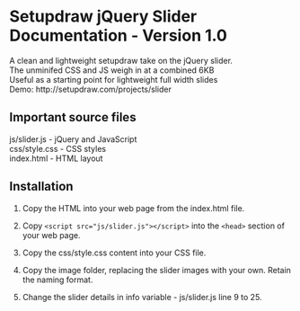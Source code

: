 <h1>Setupdraw jQuery Slider Documentation - Version 1.0</h1>
A clean and lightweight setupdraw take on the jQuery slider.<br />
The unminifed CSS and JS weigh in at a combined 6KB<br />
Useful as a starting point for lightweight full width slides<br />
Demo: http://setupdraw.com/projects/slider

<h2>Important source files</h2>
js/slider.js 	- jQuery and JavaScript<br />
css/style.css 	- CSS styles<br />
index.html 	- HTML layout

<h2>Installation</h2>

1. Copy the HTML into your web page from the index.html file.

2. Copy ```<script src="js/slider.js"></script>``` into the ```<head>``` section of your web page.

3. Copy the css/style.css content into your CSS file.

4. Copy the image folder, replacing the slider images with your own. Retain the naming format.

5. Change the slider details in info variable - js/slider.js line 9 to 25.
